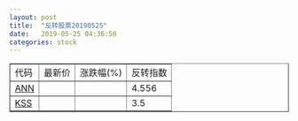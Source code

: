 ```yaml
---
layout: post
title:  "反转股票20190525"
date:   2019-05-25 04:36:50
categories: stock
---
```


<script type="text/javascript">
var stockList = []
stockList.push('gb_ann');
stockList.push('gb_kss');
</script>

<table border="1">
 <tr>
 <td>代码</td>
  <td>最新价</td>
  <td>涨跌幅(%)</td>
 <td>反转指数</td>
</tr>
  <tr id="ann"><td><a href="http://stock.finance.sina.com.cn/usstock/quotes/ANN.html" target="_blank">ANN</a></td><td></td><td></td><td>4.556</td></tr>
  <tr id="kss"><td><a href="http://stock.finance.sina.com.cn/usstock/quotes/KSS.html" target="_blank">KSS</a></td><td></td><td></td><td>3.5</td></tr>
</table>
